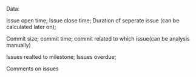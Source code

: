 Data:

Issue open time; Issue close time; Duration of seperate issue (can be calculated later on);

Commit size; commit time; commit related to which issue(can be analysis manually)

Issues realted to milestone; Issues overdue;

Comments on issues
